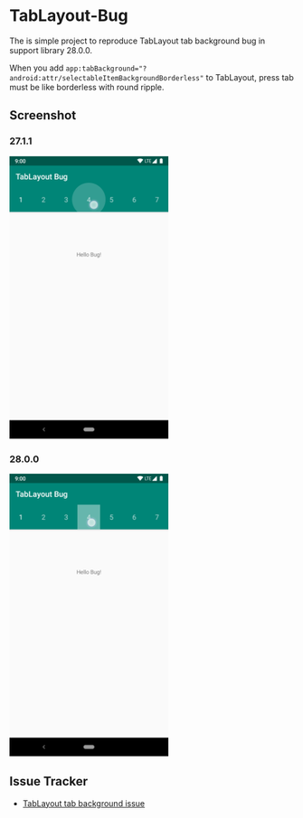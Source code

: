 # TabLayout-Bug
The is simple project to reproduce TabLayout tab background bug in support library 28.0.0.  
  
When you add `app:tabBackground="?android:attr/selectableItemBackgroundBorderless"` to TabLayout,
press tab must be like borderless with round ripple.

## Screenshot
### 27.1.1
<img src="https://github.com/hearsilent/TabLayout-Bug/raw/master/screenshots/device-2018-09-27-235044.png" height="500">

### 28.0.0
<img src="https://github.com/hearsilent/TabLayout-Bug/raw/master/screenshots/device-2018-09-27-234846.png" height="500">

## Issue Tracker
- [TabLayout tab background issue](https://issuetracker.google.com/issues/116745358)
